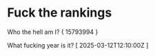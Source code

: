 # Fuck the rankings

Who the hell am I?
{ 15793994 }

What fucking year is it?
[ 2025-03-12T12:10:00Z ]
